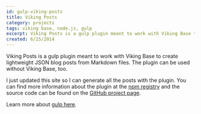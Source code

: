 ```yaml
---
id: gulp-viking-posts
title: Viking Posts
category: projects
tags: viking base, node.js, gulp
excerpt: Viking Posts is a gulp plugin meant to work with Viking Base to create lightweight JSON blog posts from Markdown files. The plugin can be used without Viking Base, too.
created: 6/25/2014
---
```


Viking Posts is a gulp plugin meant to work with Viking Base to create lightweight JSON blog posts from Markdown files. The plugin can be used without Viking Base, too.

I just updated this site so I can generate all the posts with the plugin. You can find more information about the plugin at the [npm registry](https://www.npmjs.org/package/gulp-viking-posts) and the source code can be found on the [GitHub project page](https://github.com/jneurock/gulp-viking-posts).

Learn more about [gulp here](http://gulpjs.com/).